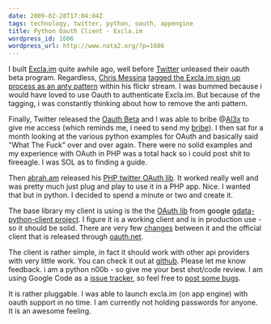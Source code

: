 ```yaml
---
date: 2009-02-28T17:04:04Z
tags: technology, twitter, python, oauth, appengine
title: Python Oauth Client - Excla.im
wordpress_id: 1606
wordpress_url: http://www.nata2.org/?p=1606
---
```


I built <a href="http://excla.im">Excla.im</a> quite awhile ago, well before <a href="http://twitter.com/harper">Twitter</a> unleased their oauth beta program. Regardless, <a href="http://factoryjoe.com/blog/">Chris Messina</a> <a href="http://flickr.com/photos/factoryjoe/2841257703/">tagged the Excla.im sign up process as an anty pattern</a> within his flickr stream. I was bummed because i would have loved to use Oauth to authenticate Excla.im. But because of the tagging, i was constantly thinking about how to remove the anti pattern.

Finally, Twitter released the <a href="http://groups.google.com/group/twitter-development-talk/browse_thread/thread/42486bd3d7d136d0/f0e89b742bf0033e?pli=1">Oauth Beta</a> and I was able to bribe @<a href="http://al3x.net/">Al3x</a> to give me access (which reminds me, i need to send my <a href="http://flickr.com/photos/natatwo/3149040948/">bribe</a>). I then sat for a month looking at the various python examples for OAuth and basically said "What The Fuck" over and over again. There were no solid examples and my experience with OAuth in PHP was a total hack so i could post shit to fireeagle. I was SOL as to finding a guide.

Then <a href="http://abrah.am">abrah.am</a> released his <a href="http://github.com/poseurtech/twitteroauth/tree/master)">PHP twitter OAuth lib</a>. It worked really well and was pretty much just plug and play to use it in a PHP app. Nice. I wanted that but in python. I decided to spend a minute or two and create it.

The base library my client is using is the the <a href="http://code.google.com/p/gdata-python-client/source/browse/trunk/src/gdata/#gdata/oauth">OAuth lib</a> from <span style="text-decoration: none; color: #000000;">google <a href="http://code.google.com/p/gdata-python-client/">gdata-python-client</a></span><a href="http://code.google.com/p/gdata-python-client/"> project</a>. I figure it is a working client and is in production use - so it should be solid. There are very few <a href="http://code.google.com/p/gdata-python-client/source/browse/trunk/src/gdata/oauth/CHANGES.txt">changes</a> between it and the official client that is released through <a href="http://oauth.googlecode.com/svn/code/python/oauth/">oauth.net</a>.

The client is rather simple, in fact it should work with other api providers with very little work. You can check it out at <a href="http://github.com/harperreed/twitteroauth-python/">github</a>. Please let me know feedback. i am a python n00b - so give me your best shot/code review. I am using Google Code as a <a href="http://code.google.com/p/twitteroauth-python/issues/list">issue tracker</a>, so feel free to <a href="http://code.google.com/p/twitteroauth-python/issues/entry">post some bugs</a>.

It is rather pluggable. I was able to launch excla.im (on app engine) with oauth support in no time. I am currently not holding passwords for anyone. It is an awesome feeling.
